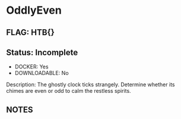 # OddlyEven

## FLAG: HTB{}

## Status: Incomplete

+ DOCKER: Yes
+ DOWNLOADABLE: No

Description: The ghostly clock ticks strangely. Determine whether its chimes are even or odd to calm the restless spirits.

## NOTES
